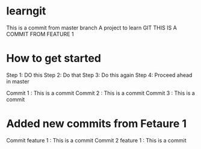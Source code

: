 # learngit
This is a commit from master branch
A project to learn GIT
THIS IS A COMMIT FROM FEATURE 1

# How to get started
Step 1: DO this
Step 2: Do that
Step 3: Do this again
Step 4: Proceed ahead in master

Commit 1 : This is a commit
Commit 2 : This is a commit
Commit 3 : This is a commit

# Added new commits from Fetaure 1
Commit feature 1 : This is a commit
Commit 2 feature 1 : This is a commit
